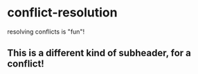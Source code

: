 # conflict-resolution
resolving conflicts is "fun"!

## This is a different kind of subheader, for a conflict!
